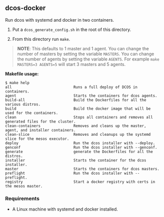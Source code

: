 ## dcos-docker

Run dcos with systemd and docker in two containers.

1. Put a `dcos_generate_config.sh` in the root of this directory.

2. From this directory run `make`.

> **NOTE**: This defaults to 1 master and 1 agent.
> You can change the number of masters by setting the variable `MASTERS`.
> You can change the number of agents by setting the variable `AGENTS`.
> For example `make MASTERS=3 AGENTS=5` will start 3 masters and 5 agents.

**Makefile usage:**

```console
$ make help
all                            Runs a full deploy of DCOS in containers.
agent                          Starts the containers for dcos agents.
build-all                      Build the Dockerfiles for all the various distros.
build                          Build the docker image that will be used for the containers.
clean                          Stops all containers and removes all generated files for the cluster.
clean-containers               Removes and cleans up the master, agent, and installer containers.
clean-slice                    Removes and cleanups up the systemd slice for the mesos executor.
deploy                         Run the dcos installer with --deploy.
genconf                        Run the dcos installer with --genconf.
generate                       generate the Dockerfiles for all the distros.
installer                      Starts the container for the dcos installer.
master                         Starts the containers for dcos masters.
preflight                      Run the dcos installer with --preflight.
registry                       Start a docker registry with certs in the mesos master.
```

### Requirements

- A Linux machine with systemd and docker installed.
